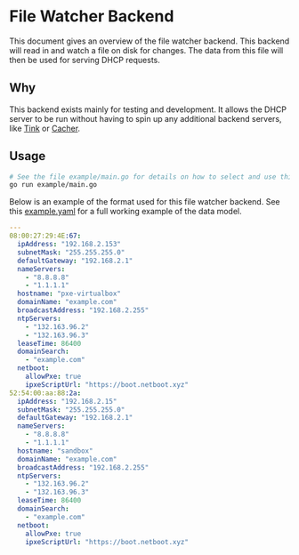 # File Watcher Backend

This document gives an overview of the file watcher backend.
This backend will read in and watch a file on disk for changes.
The data from this file will then be used for serving DHCP requests.

## Why

This backend exists mainly for testing and development.
It allows the DHCP server to be run without having to spin up any additional backend servers, like [Tink](https://github.com/tinkerbell/tink) or [Cacher](https://github.com/packethost/cacher).

## Usage

```bash
# See the file example/main.go for details on how to select and use this backend in code.
go run example/main.go
```

Below is an example of the format used for this file watcher backend.
See this [example.yaml](../backend/file/testdata/example.yaml) for a full working example of the data model.

```yaml
---
08:00:27:29:4E:67:
  ipAddress: "192.168.2.153"
  subnetMask: "255.255.255.0"
  defaultGateway: "192.168.2.1"
  nameServers:
    - "8.8.8.8"
    - "1.1.1.1"
  hostname: "pxe-virtualbox"
  domainName: "example.com"
  broadcastAddress: "192.168.2.255"
  ntpServers:
    - "132.163.96.2"
    - "132.163.96.3"
  leaseTime: 86400
  domainSearch:
    - "example.com"
  netboot:
    allowPxe: true
    ipxeScriptUrl: "https://boot.netboot.xyz"
52:54:00:aa:88:2a:
  ipAddress: "192.168.2.15"
  subnetMask: "255.255.255.0"
  defaultGateway: "192.168.2.1"
  nameServers:
    - "8.8.8.8"
    - "1.1.1.1"
  hostname: "sandbox"
  domainName: "example.com"
  broadcastAddress: "192.168.2.255"
  ntpServers:
    - "132.163.96.2"
    - "132.163.96.3"
  leaseTime: 86400
  domainSearch:
    - "example.com"
  netboot:
    allowPxe: true
    ipxeScriptUrl: "https://boot.netboot.xyz"
```
